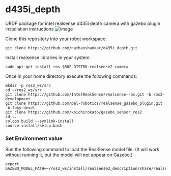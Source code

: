 # d435i_depth
URDF package for intel realsense d435i depth camera with gazebo plugin installation instructions
![image](https://github.com/user-attachments/assets/86911cac-7df3-476e-be01-a371d55ac442)

Clone this repository into your robot workspace:
```console
git clone https://github.com/nathanshankar/d435i_depth.git
```
Install realsense libraries in your system:
```console
sudo apt-get install ros-$ROS_DISTRO-realsense2-camera
```
Once in your home directory execute the following commands:
```console
mkdir -p ros2_ws/src
cd ~/ros2_ws/src
git clone https://github.com/IntelRealSense/realsense-ros.git -b ros2-development
git clone https://github.com/pal-robotics/realsense_gazebo_plugin.git -b foxy-devel
git clone https://github.com/koichirokato/gazebo_sensor_ros2
cd ..
colcon build --symlink-install
source install/setup.bash
```

### Set Environment value
Run the following command to load the RealSense model file. (It will work without running it, but the model will not appear on Gazebo.)
```console
export GAZEBO_MODEL_PATH=~/ros2_ws/install/realsense2_description/share/realsense2_description/meshes/:$GAZEBO_MODEL_PATH
```

